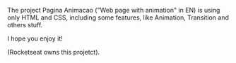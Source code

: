 The project Pagina Animacao ("Web page with animation" in EN) is using only HTML and CSS, including some features, like Animation, Transition and others stuff. 

I hope you enjoy it!

(Rocketseat owns this projetct).
